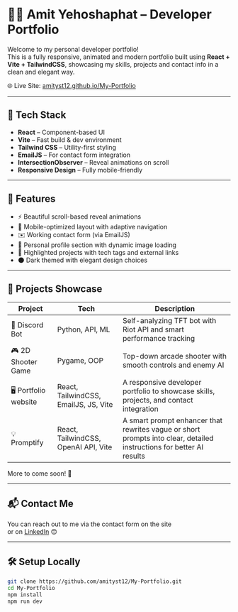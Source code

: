 # 👨‍💻 Amit Yehoshaphat – Developer Portfolio

Welcome to my personal developer portfolio!  
This is a fully responsive, animated and modern portfolio built using **React + Vite + TailwindCSS**, showcasing my skills, projects and contact info in a clean and elegant way.

🌐 Live Site: [amityst12.github.io/My-Portfolio](https://amityst12.github.io/My-Portfolio)

---

## 🚀 Tech Stack

- **React** – Component-based UI  
- **Vite** – Fast build & dev environment  
- **Tailwind CSS** – Utility-first styling  
- **EmailJS** – For contact form integration  
- **IntersectionObserver** – Reveal animations on scroll  
- **Responsive Design** – Fully mobile-friendly  

---

## 📂 Features

- ⚡ Beautiful scroll-based reveal animations  
- 📱 Mobile-optimized layout with adaptive navigation  
- ✉️ Working contact form (via EmailJS)  
- 📸 Personal profile section with dynamic image loading  
- 💼 Highlighted projects with tech tags and external links  
- 🌑 Dark themed with elegant design choices

---

## 🧠 Projects Showcase

| Project | Tech | Description |
|--------|------|-------------|
| 🤖 Discord Bot | Python, API, ML | Self-analyzing TFT bot with Riot API and smart performance tracking |
| 🎮 2D Shooter Game | Pygame, OOP | Top-down arcade shooter with smooth controls and enemy AI |
| 🖥 Portfolio website | React, TailwindCSS, EmailJS, JS, Vite | A responsive developer portfolio to showcase skills, projects, and contact integration |
| 💡 Promptify | React, TailwindCSS, OpenAI API, Vite | A smart prompt enhancer that rewrites vague or short prompts into clear, detailed instructions for better AI results |


More to come soon! 🚀

---

## 📬 Contact Me

You can reach out to me via the contact form on the site  
or on [LinkedIn](https://www.linkedin.com/in/amit-yehoshaphat/) 😊

---

## 🛠️ Setup Locally

```bash
git clone https://github.com/amityst12/My-Portfolio.git
cd My-Portfolio
npm install
npm run dev
```
